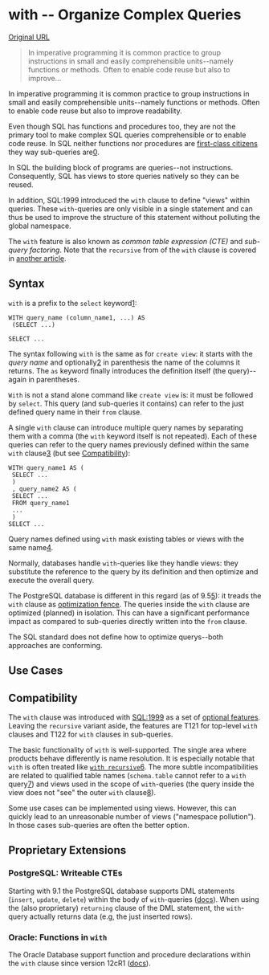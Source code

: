 # with -- Organize Complex Queries

[Original URL](https://modern-sql.com/feature/with)

> In imperative programming it is common practice to group instructions in small and easily comprehensible units--namely functions or methods. Often to enable code reuse but also to improve...

In imperative programming it is common practice to group instructions in small and easily comprehensible units--namely functions or methods. Often to enable code reuse but also to improve readability.

Even though SQL has functions and procedures too, they are not the primary tool to make complex SQL queries comprehensible or to enable code reuse. In SQL neither functions nor procedures are [first-class citizens](https://en.wikipedia.org/wiki/First-class_citizen) they way sub-queries are[0](https://modern-sql.com/feature/with#footnote-0).

In SQL the building block of programs are queries--not instructions. Consequently, SQL has views to store queries natively so they can be reused.

In addition, SQL:1999 introduced the `with` clause to define "views" within queries. These `with`-queries are only visible in a single statement and can thus be used to improve the structure of this statement without polluting the global namespace.

The `with` feature is also known as _common table expression (CTE)_ and _sub-query factoring_. Note that the `recursive` from of the `with` clause is covered in [another article](https://modern-sql.com/coming-up#feature-with-recursive).

## Syntax

`with` is a prefix to the `select` keyword[1](https://modern-sql.com/feature/with#footnote-1):

```
WITH query_name (column_name1, ...) AS
 (SELECT ...)

SELECT ...
```

The syntax following `with` is the same as for `create view`: it starts with the _query name_ and optionally[2](https://modern-sql.com/feature/with#footnote-2) in parenthesis the name of the columns it returns. The `as` keyword finally introduces the definition itself (the query)--again in parentheses.

`With` is not a stand alone command like `create view` is: it must be followed by `select`. This query (and sub-queries it contains) can refer to the just defined query name in their `from` clause.

A single `with` clause can introduce multiple query names by separating them with a comma (the `with` keyword itself is not repeated). Each of these queries can refer to the query names previously defined within the same `with` clause[3](https://modern-sql.com/feature/with#footnote-3) (but see [Compatibility](https://modern-sql.com/feature/with#feature-with-compatibility)):

```
WITH query_name1 AS (
 SELECT ...
 )
 , query_name2 AS (
 SELECT ...
 FROM query_name1
 ...
 )
SELECT ...
```

Query names defined using `with` mask existing tables or views with the same name[4](https://modern-sql.com/feature/with#footnote-4).

Normally, databases handle `with`-queries like they handle views: they substitute the reference to the query by its definition and then optimize and execute the overall query.

The PostgreSQL database is different in this regard (as of 9.5[5](https://modern-sql.com/feature/with#footnote-5)): it treads the `with` clause as [optimization fence](http://blog.2ndquadrant.com/postgresql-ctes-are-optimization-fences/). The queries inside the `with` clause are optimized (planned) in isolation. This can have a significant performance impact as compared to sub-queries directly written into the `from` clause.

The SQL standard does not define how to optimize querys--both approaches are conforming.

## Use Cases

## Compatibility

The `with` clause was introduced with [SQL:1999](https://modern-sql.com/standard) as a set of [optional features](https://modern-sql.com/standard/levels). Leaving the `recursive` variant aside, the features are T121 for top-level `with` clauses and T122 for `with` clauses in sub-queries.

The basic functionality of `with` is well-supported. The single area where products behave differently is name resolution. It is especially notable that `with` is often treated like [`with recursive`](https://modern-sql.com/coming-up#feature-with-recursive)[6](https://modern-sql.com/feature/with#footnote-6). The more subtle incompatibilities are related to qualified table names (`schema.table` cannot refer to a `with` query[7](https://modern-sql.com/feature/with#footnote-7)) and views used in the scope of `with`-queries (the query inside the view does not "see" the outer `with` clause[8](https://modern-sql.com/feature/with#footnote-8)).

Some use cases can be implemented using views. However, this can quickly lead to an unreasonable number of views ("namespace pollution"). In those cases sub-queries are often the better option.

## Proprietary Extensions

### PostgreSQL: Writeable CTEs

Starting with 9.1 the PostgreSQL database supports DML statements (`insert`, `update`, `delete`) within the body of `with`-queries ([docs](http://www.postgresql.org/docs/9.5/static/queries-with.html#QUERIES-WITH-MODIFYING)). When using the (also proprietary) `returning` clause of the DML statement, the `with`-query actually returns data (e.g, the just inserted rows).

### Oracle: Functions in `with`

The Oracle Database support function and procedure declarations within the `with` clause since version 12cR1 ([docs](http://docs.oracle.com/database/121/SQLRF/statements_10002.htm#i2066378)).
